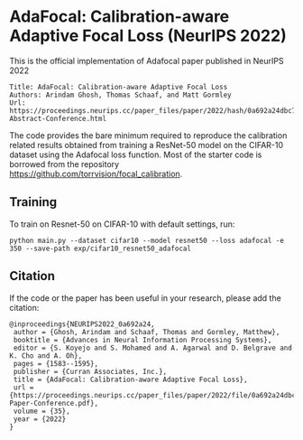# AdaFocal: Calibration-aware Adaptive Focal Loss (NeurIPS 2022)
This is the official implementation of Adafocal paper published in NeurIPS 2022
```
Title: AdaFocal: Calibration-aware Adaptive Focal Loss
Authors: Arindam Ghosh, Thomas Schaaf, and Matt Gormley
Url: https://proceedings.neurips.cc/paper_files/paper/2022/hash/0a692a24dbc744fca340b9ba33bc6522-Abstract-Conference.html
```

The code provides the bare minimum required to reproduce the calibration related results obtained from training a ResNet-50 model on the CIFAR-10 dataset using the Adafocal loss function.
Most of the starter code is borrowed from the repository https://github.com/torrvision/focal_calibration.

## Training
To train on Resnet-50 on CIFAR-10 with default settings, run:
```train
python main.py --dataset cifar10 --model resnet50 --loss adafocal -e 350 --save-path exp/cifar10_resnet50_adafocal
```

## Citation
If the code or the paper has been useful in your research, please add the citation:
```citation
@inproceedings{NEURIPS2022_0a692a24,
 author = {Ghosh, Arindam and Schaaf, Thomas and Gormley, Matthew},
 booktitle = {Advances in Neural Information Processing Systems},
 editor = {S. Koyejo and S. Mohamed and A. Agarwal and D. Belgrave and K. Cho and A. Oh},
 pages = {1583--1595},
 publisher = {Curran Associates, Inc.},
 title = {AdaFocal: Calibration-aware Adaptive Focal Loss},
 url = {https://proceedings.neurips.cc/paper_files/paper/2022/file/0a692a24dbc744fca340b9ba33bc6522-Paper-Conference.pdf},
 volume = {35},
 year = {2022}
}
```

